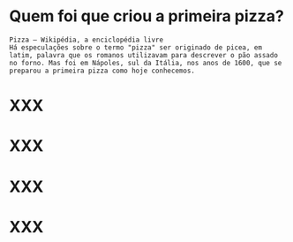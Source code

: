 # Quem foi que criou a primeira pizza?

```
Pizza – Wikipédia, a enciclopédia livre
Há especulações sobre o termo "pizza" ser originado de picea, em latim, palavra que os romanos utilizavam para descrever o pão assado no forno. Mas foi em Nápoles, sul da Itália, nos anos de 1600, que se preparou a primeira pizza como hoje conhecemos.
```

# XXX

# XXX

# XXX

# XXX




